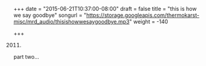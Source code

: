 +++
date = "2015-06-21T10:37:00-08:00"
draft = false
title = "this is how we say goodbye"
songurl = "https://storage.googleapis.com/thermokarst-misc/mrd_audio/thisishowwesaygoodbye.mp3"
weight = -140

+++

2011.
part two...

